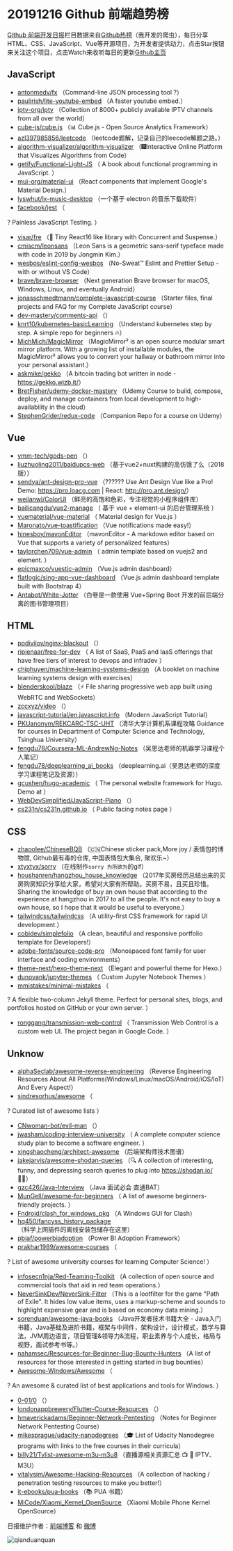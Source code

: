 # 20191216 Github 前端趋势榜

[Github 前端开发日报](https://qdkfweb.cn/c/news)栏目数据来自[Github热榜](https://github.qdkfweb.cn/)（我开发的爬虫），每日分享HTML、CSS、JavaScript、Vue等开源项目，为开发者提供动力，点击Star按钮来关注这个项目，点击Watch来收听每日的更新[Github主页](https://github.com/kujian/githubTrending)
## JavaScript

* [antonmedv/fx](https://github.com/antonmedv/fx) （Command-line JSON processing tool ?）
* [paulirish/lite-youtube-embed](https://github.com/paulirish/lite-youtube-embed) （A faster youtube embed.）
* [iptv-org/iptv](https://github.com/iptv-org/iptv) （Collection of 8000+ publicly available IPTV channels from all over the world）
* [cube-js/cube.js](https://github.com/cube-js/cube.js) （&#x1f4ca; Cube.js - Open Source Analytics Framework）
* [azl397985856/leetcode](https://github.com/azl397985856/leetcode) （leetcode题解，记录自己的leecode解题之路。）
* [algorithm-visualizer/algorithm-visualizer](https://github.com/algorithm-visualizer/algorithm-visualizer) （&#x1f386;Interactive Online Platform that Visualizes Algorithms from Code）
* [getify/Functional-Light-JS](https://github.com/getify/Functional-Light-JS) （
        A book about functional programming in JavaScript.
      ）
* [mui-org/material-ui](https://github.com/mui-org/material-ui) （React components that implement Google's Material Design.）
* [lyswhut/lx-music-desktop](https://github.com/lyswhut/lx-music-desktop) （一个基于 electron 的音乐下载软件）
* [facebook/jest](https://github.com/facebook/jest) （
        
? Painless JavaScript Testing.
      ）
* [yisar/fre](https://github.com/yisar/fre) （&#x1f47b; Tiny React16 like library with Concurrent and Suspense.）
* [cmiscm/leonsans](https://github.com/cmiscm/leonsans) （Leon Sans is a geometric sans-serif typeface made with code in 2019 by Jongmin Kim.）
* [wesbos/eslint-config-wesbos](https://github.com/wesbos/eslint-config-wesbos) （No-Sweat™ Eslint and Prettier Setup - with or without VS Code）
* [brave/brave-browser](https://github.com/brave/brave-browser) （Next generation Brave browser for macOS, Windows, Linux, and eventually Android）
* [jonasschmedtmann/complete-javascript-course](https://github.com/jonasschmedtmann/complete-javascript-course) （Starter files, final projects and FAQ for my Complete JavaScript course）
* [dev-mastery/comments-api](https://github.com/dev-mastery/comments-api) （）
* [knrt10/kubernetes-basicLearning](https://github.com/knrt10/kubernetes-basicLearning) （Understand kubernetes step by step. A simple repo for beginners &#x1f525;）
* [MichMich/MagicMirror](https://github.com/MichMich/MagicMirror) （MagicMirror² is an open source modular smart mirror platform. With a growing list of installable modules, the MagicMirror² allows you to convert your hallway or bathroom mirror into your personal assistant.）
* [askmike/gekko](https://github.com/askmike/gekko) （A bitcoin trading bot written in node - <a href="https://gekko.wizb.it/" rel="nofollow">https://gekko.wizb.it/</a>）
* [BretFisher/udemy-docker-mastery](https://github.com/BretFisher/udemy-docker-mastery) （Udemy Course to build, compose, deploy, and manage containers from local development to high-availability in the cloud）
* [StephenGrider/redux-code](https://github.com/StephenGrider/redux-code) （Companion Repo for a course on Udemy）

## Vue

* [ymm-tech/gods-pen](https://github.com/ymm-tech/gods-pen) （）
* [liuzhuoling2011/baidupcs-web](https://github.com/liuzhuoling2011/baidupcs-web) （基于vue2+nuxt构建的高仿饿了么（2018版））
* [sendya/ant-design-pro-vue](https://github.com/sendya/ant-design-pro-vue) （??&#x200d;???&#x200d;? Use Ant Design Vue like a Pro! Demo: <a href="https://pro.loacg.com" rel="nofollow">https://pro.loacg.com</a> | React: <a href="http://pro.ant.design/" rel="nofollow">http://pro.ant.design/</a>）
* [weilanwl/ColorUI](https://github.com/weilanwl/ColorUI) （鲜亮的高饱和色彩，专注视觉的小程序组件库）
* [bailicangdu/vue2-manage](https://github.com/bailicangdu/vue2-manage) （
        基于 vue + element-ui 的后台管理系统
      ）
* [vuematerial/vue-material](https://github.com/vuematerial/vue-material) （
        Material design for Vue.js
      ）
* [Maronato/vue-toastification](https://github.com/Maronato/vue-toastification) （Vue notifications made easy!）
* [hinesboy/mavonEditor](https://github.com/hinesboy/mavonEditor) （mavonEditor - A markdown editor based on Vue that supports a variety of personalized features）
* [taylorchen709/vue-admin](https://github.com/taylorchen709/vue-admin) （
        admin template based on vuejs2 and element.
      ）
* [epicmaxco/vuestic-admin](https://github.com/epicmaxco/vuestic-admin) （Vue.js admin dashboard）
* [flatlogic/sing-app-vue-dashboard](https://github.com/flatlogic/sing-app-vue-dashboard) （Vue.js admin dashboard template built with Bootstrap 4）
* [Antabot/White-Jotter](https://github.com/Antabot/White-Jotter) （白卷是一款使用 Vue+Spring Boot 开发的前后端分离的图书管理项目）

## HTML

* [podivilov/nginx-blackout](https://github.com/podivilov/nginx-blackout) （）
* [ripienaar/free-for-dev](https://github.com/ripienaar/free-for-dev) （
        A list of SaaS, PaaS and IaaS offerings that have free tiers of interest to devops and infradev
      ）
* [chiphuyen/machine-learning-systems-design](https://github.com/chiphuyen/machine-learning-systems-design) （A booklet on machine learning systems design with exercises）
* [blenderskool/blaze](https://github.com/blenderskool/blaze) （⚡️ File sharing progressive web app built using WebRTC and WebSockets）
* [zccxyz/video](https://github.com/zccxyz/video) （）
* [javascript-tutorial/en.javascript.info](https://github.com/javascript-tutorial/en.javascript.info) （Modern JavaScript Tutorial）
* [PKUanonym/REKCARC-TSC-UHT](https://github.com/PKUanonym/REKCARC-TSC-UHT) （清华大学计算机系课程攻略 Guidance for courses in Department of Computer Science and Technology, Tsinghua University）
* [fengdu78/Coursera-ML-AndrewNg-Notes](https://github.com/fengdu78/Coursera-ML-AndrewNg-Notes) （吴恩达老师的机器学习课程个人笔记）
* [fengdu78/deeplearning_ai_books](https://github.com/fengdu78/deeplearning_ai_books) （deeplearning.ai（吴恩达老师的深度学习课程笔记及资源））
* [gcushen/hugo-academic](https://github.com/gcushen/hugo-academic) （
        The personal website framework for Hugo. Demo at
      ）
* [WebDevSimplified/JavaScript-Piano](https://github.com/WebDevSimplified/JavaScript-Piano) （）
* [cs231n/cs231n.github.io](https://github.com/cs231n/cs231n.github.io) （
        Public facing notes page
      ）

## CSS

* [zhaoolee/ChineseBQB](https://github.com/zhaoolee/ChineseBQB) （&#x1f1e8;&#x1f1f3;Chinese sticker pack,More joy / 表情包的博物馆, Github最有毒的仓库, 中国表情包大集合, 聚欢乐~）
* [xtyxtyx/sorry](https://github.com/xtyxtyx/sorry) （在线制作`sorry 为所欲为`的gif）
* [houshanren/hangzhou_house_knowledge](https://github.com/houshanren/hangzhou_house_knowledge) （2017年买房经历总结出来的买房购房知识分享给大家，希望对大家有所帮助。买房不易，且买且珍惜。Sharing the knowledge of buy an own house that according to the experience at hangzhou in 2017 to all the people. It's not easy to buy a own house, so I hope that it would be useful to everyone.）
* [tailwindcss/tailwindcss](https://github.com/tailwindcss/tailwindcss) （A utility-first CSS framework for rapid UI development.）
* [cobidev/simplefolio](https://github.com/cobidev/simplefolio) （A clean, beautiful and responsive portfolio template for Developers!）
* [adobe-fonts/source-code-pro](https://github.com/adobe-fonts/source-code-pro) （Monospaced font family for user interface and coding environments）
* [theme-next/hexo-theme-next](https://github.com/theme-next/hexo-theme-next) （Elegant and powerful theme for Hexo.）
* [dunovank/jupyter-themes](https://github.com/dunovank/jupyter-themes) （
        Custom Jupyter Notebook Themes
      ）
* [mmistakes/minimal-mistakes](https://github.com/mmistakes/minimal-mistakes) （
        
? A flexible two-column Jekyll theme. Perfect for personal sites, blogs, and portfolios hosted on GitHub or your own server.
      ）
* [ronggang/transmission-web-control](https://github.com/ronggang/transmission-web-control) （
        Transmission Web Control is a custom web UI. The project began in Google Code.
      ）

## Unknow

* [alphaSeclab/awesome-reverse-engineering](https://github.com/alphaSeclab/awesome-reverse-engineering) （Reverse Engineering Resources About All Platforms(Windows/Linux/macOS/Android/iOS/IoT) And Every Aspect!）
* [sindresorhus/awesome](https://github.com/sindresorhus/awesome) （
        
? Curated list of awesome lists
      ）
* [CNwoman-bot/evil-man](https://github.com/CNwoman-bot/evil-man) （）
* [jwasham/coding-interview-university](https://github.com/jwasham/coding-interview-university) （
        A complete computer science study plan to become a software engineer.
      ）
* [xingshaocheng/architect-awesome](https://github.com/xingshaocheng/architect-awesome) （后端架构师技术图谱）
* [jakejarvis/awesome-shodan-queries](https://github.com/jakejarvis/awesome-shodan-queries) （&#x1f50d; A collection of interesting, funny, and depressing search queries to plug into https://shodan.io/ &#x1f469;‍&#x1f4bb;）
* [gzc426/Java-Interview](https://github.com/gzc426/Java-Interview) （Java 面试必会 直通BAT）
* [MunGell/awesome-for-beginners](https://github.com/MunGell/awesome-for-beginners) （
        A list of awesome beginners-friendly projects.
      ）
* [Fndroid/clash_for_windows_pkg](https://github.com/Fndroid/clash_for_windows_pkg) （A Windows GUI for Clash）
* [hq450/fancyss_history_package](https://github.com/hq450/fancyss_history_package) （科学上网插件的离线安装包储存在这里）
* [pbiaf/powerbiadoption](https://github.com/pbiaf/powerbiadoption) （Power BI Adoption Framework）
* [prakhar1989/awesome-courses](https://github.com/prakhar1989/awesome-courses) （
        
? List of awesome university courses for learning Computer Science!
      ）
* [infosecn1nja/Red-Teaming-Toolkit](https://github.com/infosecn1nja/Red-Teaming-Toolkit) （A collection of open source and commercial tools that aid in red team operations.）
* [NeverSinkDev/NeverSink-Filter](https://github.com/NeverSinkDev/NeverSink-Filter) （This is a lootfilter for the game "Path of Exile". It hides low value items, uses a markup-scheme and sounds to highlight expensive gear and is based on economy data mining.）
* [sorenduan/awesome-java-books](https://github.com/sorenduan/awesome-java-books) （Java开发者技术书籍大全 - Java入门书籍，Java基础及进阶书籍，框架与中间件，架构设计，设计模式，数学与算法，JVM周边语言，项目管理&amp;领导力&amp;流程，职业素养与个人成长，格局与视野，面试参考书等。）
* [nahamsec/Resources-for-Beginner-Bug-Bounty-Hunters](https://github.com/nahamsec/Resources-for-Beginner-Bug-Bounty-Hunters) （A list of resources for those interested in getting started in bug bounties）
* [Awesome-Windows/Awesome](https://github.com/Awesome-Windows/Awesome) （
        
? An awesome &amp; curated list of best applications and tools for Windows.
      ）
* [0-01/0](https://github.com/0-01/0) （）
* [londonappbrewery/Flutter-Course-Resources](https://github.com/londonappbrewery/Flutter-Course-Resources) （）
* [hmaverickadams/Beginner-Network-Pentesting](https://github.com/hmaverickadams/Beginner-Network-Pentesting) （Notes for Beginner Network Pentesting Course）
* [mikesprague/udacity-nanodegrees](https://github.com/mikesprague/udacity-nanodegrees) （&#x1f393; List of Udacity Nanodegree programs with links to the free courses in their curricula）
* [billy21/Tvlist-awesome-m3u-m3u8](https://github.com/billy21/Tvlist-awesome-m3u-m3u8) （直播源相关资源汇总 &#x1f4fa; &#x1f4af; IPTV、M3U）
* [vitalysim/Awesome-Hacking-Resources](https://github.com/vitalysim/Awesome-Hacking-Resources) （A collection of hacking / penetration testing resources to make you better!）
* [it-ebooks/pua-books](https://github.com/it-ebooks/pua-books) （&#x1f4da; PUA 书籍）
* [MiCode/Xiaomi_Kernel_OpenSource](https://github.com/MiCode/Xiaomi_Kernel_OpenSource) （Xiaomi Mobile Phone Kernel OpenSource）


日报维护作者：[前端博客](https://qdkfweb.cn/) 和 [微博](https://qdkfweb.cn/go/weibo)

![qianduanquan](https://user-images.githubusercontent.com/3055447/38468989-651132ac-3b80-11e8-8e6b-15122322a9d7.png)